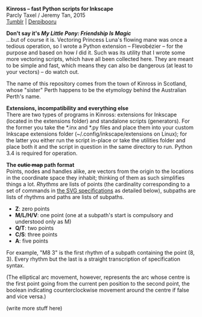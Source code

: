 **Kinross – fast Python scripts for Inkscape**  
Parcly Taxel / Jeremy Tan, 2015  
[Tumblr](http://parclytaxel.tumblr.com) | [Derpibooru](https://derpiboo.ru/profiles/Parcly+Taxel)  

**Don't say it's _My Little Pony: Friendship Is Magic_**  
…but of course it is. Vectoring Princess Luna's flowing mane was once a tedious operation, so I wrote a Python extension – Flevobézier – for the purpose and based on how *I* did it. Such was its utility that I wrote some more vectoring scripts, which have all been collected here. They are meant to be simple and fast, which means they can also be dangerous (at least to your vectors) – do watch out.

The name of this repository comes from the town of Kinross in Scotland, whose "sister" Perth happens to be the etymology behind the Australian Perth's name.

**Extensions, incompatibility and everything else**  
There are two types of programs in Kinross: extensions for Inkscape (located in the extensions folder) and standalone scripts (generators). For the former you take the \*.inx and \*.py files and place them into your custom Inkscape extensions folder (~/.config/inkscape/extensions on Linux); for the latter you either run the script in-place or take the utilities folder and place both it and the script in question in the same directory to run. Python 3.4 is required for operation.

**The ~~cutie map~~ path format**  
Points, nodes and handles alike, are vectors from the origin to the locations in the coordinate space they inhabit; thinking of them as such simplifies things a lot. *Rhythms* are lists of points (the cardinality corresponding to a set of commands in [the SVG specifications](http://www.w3.org/TR/SVG11/paths.html) as detailed below), subpaths are lists of rhythms and paths are lists of subpaths.
* **Z**: zero points
* **M/L/H/V**: one point (one at a subpath's start is compulsory and understood only as M)
* **Q/T**: two points
* **C/S**: three points
* **A**: five points

For example, "M8 3" is the first rhythm of a subpath containing the point (8, 3). Every rhythm but the last is a straight transcription of specification syntax.

(The elliptical arc movement, however, represents the arc whose centre is the first point going from the current pen position to the second point, the boolean indicating counterclockwise movement around the centre if false and vice versa.)

(write more stuff here)
